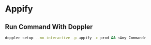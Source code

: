# Appify

## Run Command With Doppler

```sh
doppler setup --no-interactive -p appify -c prod && <Any Command>
```
